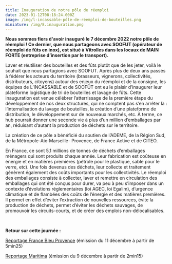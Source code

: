 ```yaml
---
title: Inauguration de notre pôle de réemploi
date: 2023-01-12T08:18:24.000Z
image: /img/l-incassable-pôle-de-réemploi-de-bouteilles.png
miniature: /img/8.inauguration.png
---
```

**Nous sommes fiers d'avoir inauguré le 7 décembre 2022 notre pôle de réemploi ! Ce dernier, que nous partageons avec SOOFUT (opérateur de réemploi de fûts en inox), est situé à Vitrolles dans les locaux de MAIN FORTE (entreprise d’insertion par le transport).**

Laver et réutiliser des bouteilles et des fûts plutôt que de les jeter, voilà le souhait que nous partagions avec SOOFUT. Après plus de deux ans passés à fédérer les acteurs du territoire (brasseurs, vignerons, collectivités, distributeurs, citoyens) autour des enjeux du réemploi et de la consigne, les équipes de L’INCASSABLE et de SOOFÛT ont eu le plaisir d’inaugurer leur plateforme logistique de tri de bouteilles et lavage de fûts. Cette inauguration est venue célébrer l’atterrissage de la première étape du développement de nos deux structures, qui ne comptent pas s’en arrêter là : l’internalisation du lavage de bouteilles, la création d’une plateforme de distribution, le développement sur de nouveaux marchés, etc. À terme, ce hub pourrait donner une seconde vie à plus d’un million d’emballages par an, réduisant d’autant la production de déchets sur le territoire.

La création de ce pôle a bénéficié du soutien de l’ADEME, de la Région Sud, de la Métropole-Aix-Marseille- Provence, de France Active et de CITEO.

En France, ce sont 5,1 millions de tonnes de déchets d’emballages ménagers qui sont produits chaque année. Leur fabrication est coûteuse en énergie et en matières premières (pétrole pour le plastique, sable pour le verre, etc). Une fois devenus des déchets, leur collecte et traitement génèrent également des coûts importants pour les collectivités. Le réemploi des emballages consiste à collecter, laver et remettre en circulation des emballages qui ont été conçus pour durer, va peu à peu s’imposer dans un contexte d’évolutions réglementaires (loi AGEC, loi Egalim), d’urgence climatique et de flambées des coûts de l’énergie et des matières premières. Il permet en effet d’éviter l’extraction de nouvelles ressources, évite la production de déchets, permet d’éviter les déchets sauvages, de promouvoir les circuits-courts, et de créer des emplois non-délocalisables. 

<br/>

**Retour sur cette journée :**

[Reportage France Bleu Provence](https://www.francebleu.fr/emissions/les-infos-de-07h30-et-la-minute-om/provence) (émission du 11 décembre à partir de 5min25)

[Reportage Maritima](https://www.maritima.info/tv/programmes/la-quotidienne-le-jt//15615/le-journal-du-vendredi-9-decembre-2022.html) (émission du 9 décembre à partir de 2min15) 